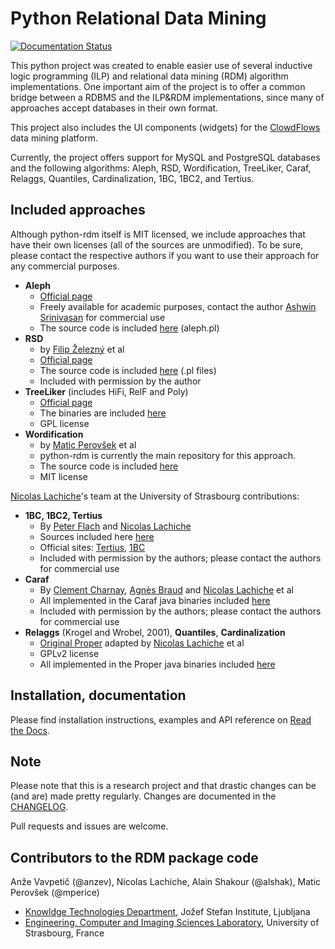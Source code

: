 # Python Relational Data Mining #

[![Documentation Status](https://readthedocs.org/projects/rdm/badge/?version=latest)](http://rdm.readthedocs.io/en/latest/?badge=latest)

This python project was created to enable easier use of several inductive logic programming (ILP) and relational data mining (RDM)
algorithm implementations. One important aim of the project is to offer a common bridge between a RDBMS and the ILP&RDM implementations, since many of approaches accept databases in their own format.

This project also includes the UI components (widgets) for the [ClowdFlows](https://github.com/xflows/clowdflows/) data mining platform.

Currently, the project offers support for MySQL and PostgreSQL databases and the following algorithms: Aleph, RSD, Wordification, TreeLiker, Caraf, Relaggs, Quantiles, Cardinalization, 1BC, 1BC2, and Tertius.

## Included approaches ##

Although python-rdm itself is MIT licensed, we include approaches that have their own licenses (all of the sources are unmodified). To be sure, please contact the respective authors
if you want to use their approach for any commercial purposes.

* **Aleph**
    * [Official page](http://www.cs.ox.ac.uk/activities/machinelearning/Aleph/aleph)
    * Freely available for academic purposes, contact the author [Ashwin Srinivasan](http://www.cse.iitd.ernet.in/~ashwin/work/index.html) for commercial use
    * The source code is included [here](https://github.com/xflows/rdm/blob/master/rdm/wrappers/aleph/) (aleph.pl)
* **RSD**
    * by [Filip Železný](ida.felk.cvut.cz/zelezny/) et al
    * [Official page](http://ida.felk.cvut.cz/zelezny/rsd/index.htm)
    * The source code is included [here](https://github.com/xflows/rdm/tree/master/rdm/wrappers/rsd) (.pl files)
    * Included with permission by the author
* **TreeLiker** (includes HiFi, RelF and Poly)
    * [Official page](http://ida.felk.cvut.cz/treeliker/TreeLiker.html)
    * The binaries are included [here](https://github.com/xflows/rdm/tree/master/rdm/wrappers/treeliker/bin/)
    * GPL license
* **Wordification**
    * by [Matic Perovšek](mailto:matic.perovsek@ijs.si) et al
    * python-rdm is currently the main repository for this approach.
    * The source code is included [here](https://github.com/xflows/rdm/blob/master/rdm/wrappers/wordification/)
    * MIT license

[Nicolas Lachiche](http://icube-sdc.unistra.fr/en/index.php/Nicolas_Lachiche)'s team at the University of Strasbourg contributions:

* **1BC, 1BC2, Tertius**
    * By [Peter Flach](https://www.cs.bris.ac.uk/~flach/) and [Nicolas Lachiche](http://icube-sdc.unistra.fr/en/index.php/Nicolas_Lachiche)
    * Sources included here [here](https://github.com/xflows/rdm/tree/master/rdm/wrappers/tertius/src)
    * Official sites: [Tertius](http://www.cs.bris.ac.uk/Research/MachineLearning/Tertius/index.html), [1BC](http://www.cs.bris.ac.uk/Research/MachineLearning/1BC/index.html)
    * Included with permission by the authors; please contact the authors for commercial use
* **Caraf**
    * By [Clement Charnay](http://icube-sdc.unistra.fr/en/index.php/Cl%C3%A9ment_Charnay), [Agnès Braud](http://icube-sdc.unistra.fr/en/index.php/Agn%C3%A8s_Braud) and [Nicolas Lachiche](http://icube-sdc.unistra.fr/en/index.php/Nicolas_Lachiche) et al
    * All implemented in the Caraf java binaries included [here](https://github.com/xflows/rdm/tree/master/rdm/wrappers/caraf/bin)
    * Included with permission by the authors; please contact the authors for commercial use
* **Relaggs** (Krogel and Wrobel, 2001), **Quantiles**, **Cardinalization**
    * [Original Proper](http://www.cs.waikato.ac.nz/ml/proper/) adapted by [Nicolas Lachiche](http://icube-sdc.unistra.fr/en/index.php/Nicolas_Lachiche) et al
    * GPLv2 license
    * All implemented in the Proper java binaries included [here](https://github.com/xflows/rdm/tree/master/rdm/wrappers/proper/bin)

## Installation, documentation ##

Please find installation instructions, examples and API reference on [Read the Docs](http://rdm.readthedocs.org/en/latest/).

## Note ##

Please note that this is a research project and that drastic changes can be (and are) made pretty regularly. Changes are documented in the [CHANGELOG](CHANGELOG.md).

Pull requests and issues are welcome.

## Contributors to the RDM package code ##

Anže Vavpetič (@anzev), Nicolas Lachiche, Alain Shakour (@alshak), Matic Perovšek (@mperice)

* [Knowldge Technologies Department](http://kt.ijs.si), Jožef Stefan Institute, Ljubljana
* [Engineering, Computer and Imaging Sciences Laboratory](http://icube-bfo.unistra.fr/en/index.php/Home), University of Strasbourg, France
